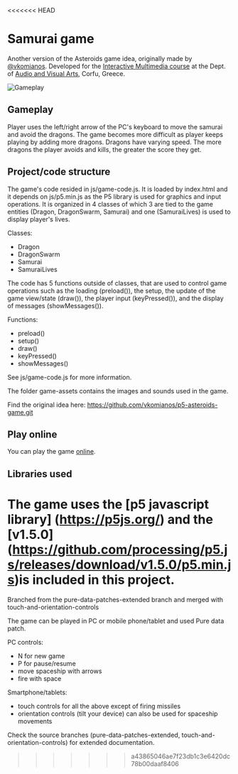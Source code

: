 <<<<<<< HEAD
# Samurai game
Another version of the Asteroids game idea, originally made by <a href="https://github.com/vkomianos" target="_blank">@vkomianos</a>. Developed for the <a href="https://avarts.ionio.gr/en/studies/undergraduate/courses-descriptions/ava341/" target="_blank">Interactive Multimedia course</a> at the Dept. of <a href="https://avarts.ionio.gr" target="_blank">Audio and Visual Arts</a>, Corfu, Greece.

![Gameplay](/docs/samurai-gameplay.gif)

## Gameplay
Player uses the left/right arrow of the PC's keyboard to move the samurai and avoid the dragons. The game becomes more difficult as player keeps playing by adding more dragons. Dragons have varying speed. The more dragons the player avoids and kills, the greater the score they get.

## Project/code structure
The game's code resided in js/game-code.js. It is loaded by index.html and it depends on js/p5.min.js as the P5 library is used for graphics and input operations. It is organized in 4 classes of which 3 are tied to the game entities (Dragon, DragonSwarm, Samurai) and one (SamuraiLives) is used to display player's lives.

Classes:
- Dragon
- DragonSwarm
- Samurai
- SamuraiLives

The code has 5 functions outside of classes, that are used to control game operations such as the loading (preload()), the setup, the update of the game view/state (draw()), the player input (keyPressed()), and the display of messages (showMessages()).

Functions:
- preload()
- setup()
- draw()
- keyPressed()
- showMessages()

See js/game-code.js for more information.

The folder game-assets contains the images and sounds used in the game.

Find the original idea here: https://github.com/vkomianos/p5-asteroids-game.git

## Play online
You can play the game <a href="https://dimitris-thomopoulos.github.io/samurai-game/index.html" target="new">online</a>.

## Libraries used
The game uses the [p5 javascript library] (https://p5js.org/) and the [v1.5.0] (https://github.com/processing/p5.js/releases/download/v1.5.0/p5.min.js)is included in this project.
=======
Branched from the pure-data-patches-extended branch and merged with touch-and-orientation-controls 

The game can be played in PC or mobile phone/tablet and used Pure data patch.

PC controls:
- N for new game
- P for pause/resume
- move spaceship with arrows
- fire with space

Smartphone/tablets:
- touch controls for all the above except of firing missiles
- orientation controls (tilt your device) can also be used for spaceship movements

Check the source branches (pure-data-patches-extended, touch-and-orientation-controls) for extended documentation.
>>>>>>> a43865046ae7f23db1c3e6420dc78b00daaf8406
